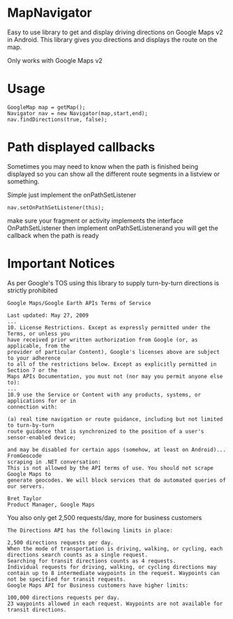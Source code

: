 MapNavigator
============

Easy to use library to get and display driving directions on Google Maps v2 in Android. This library gives you directions
and displays the route on the map.

Only works with Google Maps v2

Usage
=====

    GoogleMap map = getMap();
    Navigator nav = new Navigator(map,start,end);
    nav.findDirections(true, false);
    
Path displayed callbacks
========================

Sometimes you may need to know when the path is finished being displayed so you can show all the different route segments
in a listview or something.

Simple just implement the onPathSetListener

    nav.setOnPathSetListener(this);
    
make sure your fragment or activity implements the interface OnPathSetListener then implement onPathSetListenerand you will get 
the callback when the path is ready

Important Notices
=================

As per Google's TOS using this library to supply turn-by-turn directions is strictly prohibited

    Google Maps/Google Earth APIs Terms of Service
 
    Last updated: May 27, 2009
    ...
    10. License Restrictions. Except as expressly permitted under the Terms, or unless you
    have received prior written authorization from Google (or, as applicable, from the
    provider of particular Content), Google's licenses above are subject to your adherence
    to all of the restrictions below. Except as explicitly permitted in Section 7 or the
    Maps APIs Documentation, you must not (nor may you permit anyone else to):
    ...
    10.9 use the Service or Content with any products, systems, or applications for or in
    connection with:
 
    (a) real time navigation or route guidance, including but not limited to turn-by-turn
    route guidance that is synchronized to the position of a user's sensor-enabled device;
 
    and may be disabled for certain apps (somehow, at least on Android)... FromGeocode
    scraping in .NET conversation:
    This is not allowed by the API terms of use. You should not scrape Google Maps to
    generate geocodes. We will block services that do automated queries of our servers.
 
    Bret Taylor
    Product Manager, Google Maps
    
You also only get 2,500 requests/day, more for business customers

    The Directions API has the following limits in place:

    2,500 directions requests per day.
    When the mode of transportation is driving, walking, or cycling, each directions search counts as a single request.
    Searching for transit directions counts as 4 requests.
    Individual requests for driving, walking, or cycling directions may contain up to 8 intermediate waypoints in the request. Waypoints can not be specified for transit requests.
    Google Maps API for Business customers have higher limits:

    100,000 directions requests per day.
    23 waypoints allowed in each request. Waypoints are not available for transit directions.
    
